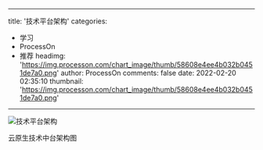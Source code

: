 
---
title: '技术平台架构'
categories: 
 - 学习
 - ProcessOn
 - 推荐
headimg: 'https://img.processon.com/chart_image/thumb/58608e4ee4b032b0451de7a0.png'
author: ProcessOn
comments: false
date: 2022-02-20 02:35:10
thumbnail: 'https://img.processon.com/chart_image/thumb/58608e4ee4b032b0451de7a0.png'
---

<div>   
<img class="thumb" alt="技术平台架构" src="https://img.processon.com/chart_image/thumb/58608e4ee4b032b0451de7a0.png" referrerpolicy="no-referrer">
<p>云原生技术中台架构图</p>  
</div>
            